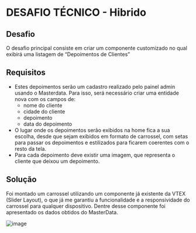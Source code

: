 # DESAFIO TÉCNICO - Hibrido

## Desafio
 O desafio principal consiste em criar um componente
customizado no qual exibirá uma listagem de “Depoimentos de Clientes”

## Requisitos
- Estes depoimentos serão um cadastro realizado pelo painel admin
usando o Masterdata. Para isso, será necessário criar uma entidade nova
com os campos de:
  - nome do cliente
  - cidade do cliente
  - depoimento
  - data do depoimento
 - O lugar onde os depoimentos serão exibidos na home fica a sua escolha,
desde que sejam exibidos em formato de carrossel, com setas para
passar os depoimentos e estilizados para ficarem coerentes com o resto
da tela.
- Para cada depoimento deve existir uma imagem, que representa o cliente
que deixou um depoimento.

## Solução
Foi montado um carrossel utilizando um componente já existente da VTEX (Slider Layout), o que já me garantiu a funcionalidade e a responsividade do carrossel para qualquer dispositivo. Dentre desse componente foi apresentado os dados obtidos do MasterData.

![image](https://github.com/JoaoLucasRB/teste-hibrido/assets/32493395/7eb6409b-921a-461b-9004-3d14b0764a23)
